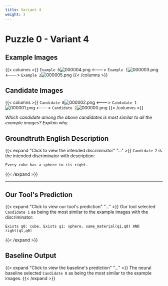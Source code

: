 ```yaml
---
title: Variant 4
weight: 3
---
```


# Puzzle 0 - Variant 4

## Example Images
{{< columns >}}
`Example 0`![000004.png](/clevr-variants/apocope/fovariant-4/render/images/CLEVR_val_000004.png)
<--->
`Example 1`![000003.png](/clevr-variants/apocope/fovariant-4/render/images/CLEVR_val_000003.png)
<--->
`Example 2`![000005.png](/clevr-variants/apocope/fovariant-4/render/images/CLEVR_val_000005.png)
{{< /columns >}}

## Candidate Images
{{< columns >}}
`Candidate 0`![000002.png](/clevr-variants/apocope/fovariant-4/render/images/CLEVR_val_000002.png)
<--->
`Candidate 1`![000001.png](/clevr-variants/apocope/fovariant-4/render/images/CLEVR_val_000001.png)
<--->
`Candidate 2`![000000.png](/clevr-variants/apocope/fovariant-4/render/images/CLEVR_val_000000.png)
{{< /columns >}}

*Which candidate among the above candidates is most similar to all the example images? Explain why.*

## Groundtruth English Description

{{< expand "Click to view the intended discriminator" "..." >}}
`Candidate 2` is the intended discriminator with description:
```plaintext 
Every cube has a sphere to its right.
```
{{< /expand >}}

---



## Our Tool's Prediction

{{< expand "Click to view our tool's prediction" "..." >}}
Our tool selected `Candidate 1` as being the most similar to the example images with the discriminator:
```plaintext
Exists q0: cube. Exists q1: sphere. same_material(q1,q0) AND right(q1,q0)
```
{{< /expand >}}



## Baseline Output

{{< expand "Click to view the baseline's prediction" "..." >}}
The neural baseline selected `Candidate 0` as being the most similar to the example images.
{{< /expand >}}

